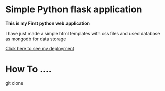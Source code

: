 # Simple Python flask application 

**This is my First python web application**

I have just made a simple html templates with css files and used database as mongodb for data storage 

[Click here to see my deployment](https://hsengivs.azurewebsites.net/)

# How To ....

git clone 
